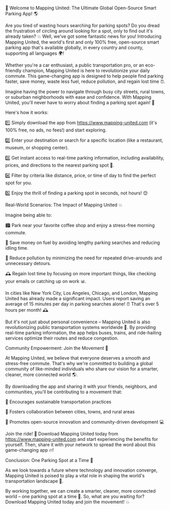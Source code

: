 🚀 Welcome to Mapping United: The Ultimate Global Open-Source Smart Parking App! 🌎

Are you tired of wasting hours searching for parking spots? Do you dread the frustration of circling around looking for a spot, only to find out it's already taken? 💥 Well, we've got some fantastic news for you! Introducing Mapping United, the world's first and only 100% free, open-source smart parking app that's available globally, in every country and county, supporting all languages 🌍!

Whether you're a car enthusiast, a public transportation pro, or an eco-friendly champion, Mapping United is here to revolutionize your daily commute. This game-changing app is designed to help people find parking faster, save money, waste less fuel, reduce pollution, and regain lost time ⏰.

Imagine having the power to navigate through busy city streets, rural towns, or suburban neighborhoods with ease and confidence. With Mapping United, you'll never have to worry about finding a parking spot again! 🙌

Here's how it works:

1️⃣ Simply download the app from https://www.mapping-united.com (it's 100% free, no ads, no fees!) and start exploring.

2️⃣ Enter your destination or search for a specific location (like a restaurant, museum, or shopping center).

3️⃣ Get instant access to real-time parking information, including availability, prices, and directions to the nearest parking spot 📍.

4️⃣ Filter by criteria like distance, price, or time of day to find the perfect spot for you.

5️⃣ Enjoy the thrill of finding a parking spot in seconds, not hours! 😊

Real-World Scenarios: The Impact of Mapping United 💥

Imagine being able to:

🏙️ Park near your favorite coffee shop and enjoy a stress-free morning commute.

🚗 Save money on fuel by avoiding lengthy parking searches and reducing idling time.

🌳 Reduce pollution by minimizing the need for repeated drive-arounds and unnecessary detours.

🕰️ Regain lost time by focusing on more important things, like checking your emails or catching up on work 📊.

In cities like New York City, Los Angeles, Chicago, and London, Mapping United has already made a significant impact. Users report saving an average of 15 minutes per day in parking searches alone! ⏰ That's over 5 hours per month! 🕰️

But it's not just about personal convenience – Mapping United is also revolutionizing public transportation systems worldwide 🔋. By providing real-time parking information, the app helps buses, trains, and ride-hailing services optimize their routes and reduce congestion.

Community Empowerment: Join the Movement 🌟

At Mapping United, we believe that everyone deserves a smooth and stress-free commute. That's why we're committed to building a global community of like-minded individuals who share our vision for a smarter, cleaner, more connected world 🌎.

By downloading the app and sharing it with your friends, neighbors, and communities, you'll be contributing to a movement that:

🌟 Encourages sustainable transportation practices

🌟 Fosters collaboration between cities, towns, and rural areas

🌟 Promotes open-source innovation and community-driven development 💻

Join the ride! 🚀 Download Mapping United today from https://www.mapping-united.com and start experiencing the benefits for yourself. Then, share it with your network to spread the word about this game-changing app 🔥!

Conclusion: One Parking Spot at a Time 💪

As we look towards a future where technology and innovation converge, Mapping United is poised to play a vital role in shaping the world's transportation landscape 🌟.

By working together, we can create a smarter, cleaner, more connected world – one parking spot at a time 🔧. So, what are you waiting for? Download Mapping United today and join the movement! 💥